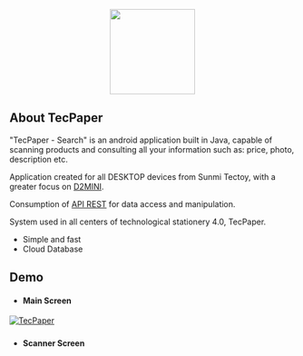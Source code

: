 <p style="text-align: center">
    <a href="https://laravel.com" target="_blank">
        <img src="http://tecpaper.tk/tecpaper/public/img/ic_launcher_round.png" width="150" alt="">
    </a>
</p>

## About TecPaper

"TecPaper - Search" is an android application built in Java, capable of scanning products and consulting all your information such as: price, photo, description etc.

Application created for all DESKTOP devices from Sunmi Tectoy, with a greater focus on [D2MINI](https://www.sunmi.com/en/d2mini/).

Consumption of [API REST](https://github.com/nascimentofe/tecpaper-api) for data access and manipulation.

System used in all centers of technological stationery 4.0, TecPaper.

- Simple and fast
- Cloud Database

## Demo

- #### Main Screen
[![TecPaper](http://tecpaper.tk/tecpaper/public/mov/video.gif)](http://chadamanu.tk/tecpaper/mov/tecpaper_search.gif)

###
- #### Scanner Screen


